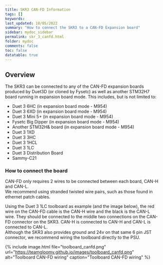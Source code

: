 ```yaml
---
title: SKR3 CAN-FD Information
tags: []
keywords: 
last_updated: 18/05/2022
summary: "How to connect the SKR3 to a CAN-FD Expansion board"
sidebar: mydoc_sidebar
permalink: skr_3_canfd.html
folder: mydoc
comments: false
toc: false
datatable: true
---
```


## Overview

The SKR3 can be connected to any of the CAN-FD expansion boards produced by Duet3D (or cloned by Fysetc) as well as another STM32H7 board running in expansion board mode. This includes, but is not limited to:
* Duet 3 6HC (in expansion board mode - M954)
* Duet 3 6XD (in expansion board mode - M954)
* Duet 3 Mini 5+ (in expansion board mode - M954)
* Fysetc Big Dipper (in expansion board mode - M954)
* Another STM32H& board (in expansion board mode - M954)
* Duet 3 1XD
* Duet 3 3HC
* Duet 3 1HCL
* Duet 3 1LC
* Duet 3 Distribution Board
* Sammy-C21

### How to connect the board

CAN-FD only requires 2 wires to be connected between each board, CAN-H and CAN-L.  
We recommend using stranded twisted wire pairs, such as those found in ethernet patch cables.

Using the Duet 3 1LC toolboard as example (and the image below), the red wire on the CAN-FD cable is the CAN-H wire and the black is the CAN-L wire. They should be connected to the middle two connections on the CAN-FD connector on the SKR3. CAN-H is connected to CAN-H and CAN-L is connected to CAN-L.  
Although the SKR3 also provides ground and 24v on that same 6 pin JST connector, we recommend wiring the toolboard directly to the PSU.

{% include image.html file="toolboard_canfd.png" url="https://teamgloomy.github.io/images/toolboard_canfd.png" alt="Toolboard CAN-FD wiring" caption="Toolboard CAN-FD wiring" %}
